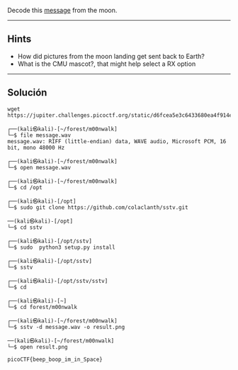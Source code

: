 Decode this [message](https://jupiter.challenges.picoctf.org/static/d6fcea5e3c6433680ea4f914e24fab61/message.wav) from the moon.
_________
## Hints
* How did pictures from the moon landing get sent back to Earth?
* What is the CMU mascot?, that might help select a RX option
_________
## Solución
```
wget https://jupiter.challenges.picoctf.org/static/d6fcea5e3c6433680ea4f914e24fab61/message.wav

┌──(kali㉿kali)-[~/forest/m00nwalk]
└─$ file message.wav                                                              
message.wav: RIFF (little-endian) data, WAVE audio, Microsoft PCM, 16 bit, mono 48000 Hz

┌──(kali㉿kali)-[~/forest/m00nwalk]
└─$ open message.wav 

┌──(kali㉿kali)-[~/forest/m00nwalk]
└─$ cd /opt    

┌──(kali㉿kali)-[/opt]
└─$ sudo git clone https://github.com/colaclanth/sstv.git

──(kali㉿kali)-[/opt]
└─$ cd sstv 
  
┌──(kali㉿kali)-[/opt/sstv]
└─$ sudo  python3 setup.py install

┌──(kali㉿kali)-[/opt/sstv]
└─$ sstv                         

┌──(kali㉿kali)-[/opt/sstv/sstv]
└─$ cd      

┌──(kali㉿kali)-[~]
└─$ cd forest/m00nwalk 

┌──(kali㉿kali)-[~/forest/m00nwalk]
└─$ sstv -d message.wav -o result.png

──(kali㉿kali)-[~/forest/m00nwalk]
└─$ open result.png 

picoCTF{beep_boop_im_in_Space}
```


